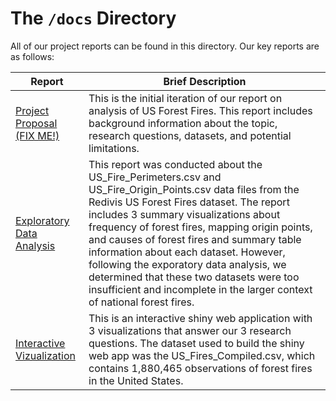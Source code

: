 
# The `/docs` Directory

All of our project reports can be found in this directory. Our key reports are 
as follows: 


|Report | Brief Description|
|---------------| -----------------|
|[Project Proposal (FIX ME!)](./p01-proposal.md) | This is the initial iteration of our report on analysis of US Forest Fires. This report includes background information about the topic, research questions, datasets, and potential limitations.
|[Exploratory Data Analysis](./index.Rmd) | This report was conducted about the US_Fire_Perimeters.csv and US_Fire_Origin_Points.csv data files from the Redivis US Forest Fires dataset. The report includes 3 summary visualizations about frequency of forest fires, mapping origin points, and causes of forest fires and summary table information about each dataset. However, following the exporatory data analysis, we determined that these two datasets were too insufficient and incomplete in the larger context of national forest fires.
|[Interactive Vizualization](../Interactive_Vis) | This is an interactive shiny web application with 3 visualizations that answer our 3 research questions. The dataset used to build the shiny web app was the US_Fires_Compiled.csv, which contains 1,880,465 observations of forest fires in the United States.

